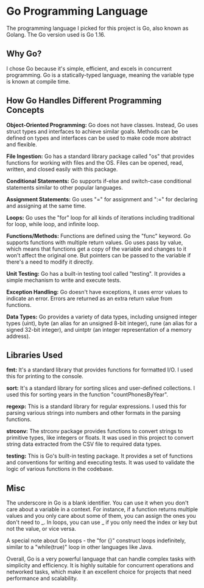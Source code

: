 # Go Programming Language

The programming language I picked for this project is Go, also known as Golang. The Go version used is Go 1.16.

## Why Go?

I chose Go because it's simple, efficient, and excels in concurrent programming. Go is a statically-typed language, meaning the variable type is known at compile time.

## How Go Handles Different Programming Concepts

**Object-Oriented Programming:** Go does not have classes. Instead, Go uses struct types and interfaces to achieve similar goals. Methods can be defined on types and interfaces can be used to make code more abstract and flexible.

**File Ingestion:** Go has a standard library package called "os" that provides functions for working with files and the OS. Files can be opened, read, written, and closed easily with this package.

**Conditional Statements:** Go supports if-else and switch-case conditional statements similar to other popular languages.

**Assignment Statements:** Go uses "=" for assignment and ":=" for declaring and assigning at the same time.

**Loops:** Go uses the "for" loop for all kinds of iterations including traditional for loop, while loop, and infinite loop.

**Functions/Methods:** Functions are defined using the "func" keyword. Go supports functions with multiple return values. Go uses pass by value, which means that functions get a copy of the variable and changes to it won't affect the original one. But pointers can be passed to the variable if there's a need to modify it directly.

**Unit Testing:** Go has a built-in testing tool called "testing". It provides a simple mechanism to write and execute tests.

**Exception Handling:** Go doesn't have exceptions, it uses error values to indicate an error. Errors are returned as an extra return value from functions.

**Data Types:** Go provides a variety of data types, including unsigned integer types (uint), byte (an alias for an unsigned 8-bit integer), rune (an alias for a signed 32-bit integer), and uintptr (an integer representation of a memory address).

## Libraries Used

**fmt:** It's a standard library that provides functions for formatted I/O. I used this for printing to the console.

**sort:** It's a standard library for sorting slices and user-defined collections. I used this for sorting years in the function "countPhonesByYear".

**regexp:** This is a standard library for regular expressions. I used this for parsing various strings into numbers and other formats in the parsing functions.

**strconv:** The strconv package provides functions to convert strings to primitive types, like integers or floats. It was used in this project to convert string data extracted from the CSV file to required data types.

**testing:** This is Go's built-in testing package. It provides a set of functions and conventions for writing and executing tests. It was used to validate the logic of various functions in the codebase.

## Misc

The underscore in Go is a blank identifier. You can use it when you don't care about a variable in a context. For instance, if a function returns multiple values and you only care about some of them, you can assign the ones you don't need to _. In loops, you can use _ if you only need the index or key but not the value, or vice versa.

A special note about Go loops - the "for {}" construct loops indefinitely, similar to a "while(true)" loop in other languages like Java.

Overall, Go is a very powerful language that can handle complex tasks with simplicity and efficiency. It is highly suitable for concurrent operations and networked tasks, which make it an excellent choice for projects that need performance and scalability.
